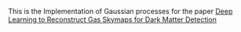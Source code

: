 This is the Implementation of Gaussian processes for the paper [Deep Learning to Reconstruct Gas Skymaps for Dark Matter Detection](https://ml4physicalsciences.github.io/2020/files/NeurIPS_ML4PS_2020_130.pdf)
